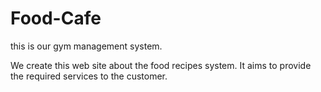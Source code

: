 # Food-Cafe

this is our gym management system.

We create this web site about the food recipes system. It aims to provide the required services to the customer. 
